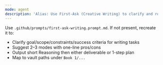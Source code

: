 ```yaml
---
mode: agent
description: 'Alias: Use First-Ask (Creative Writing) to clarify and route to a studio mode.'
---
```


Use `.github/prompts/first-ask-writing.prompt.md`. If not present, recreate it to:
- Clarify goal/scope/constraints/success criteria for writing tasks
- Suggest 2–3 modes with one-line pros/cons
- Output short Reasoning then either deliverable or 1-step plan
- Map to vault paths under `Book 1/...`
